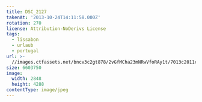 ```yaml
---
title: DSC_2127
takenAt: '2013-10-24T14:11:58.000Z'
rotation: 270
license: Attribution-NoDerivs License
tags:
  - lissabon
  - urlaub
  - portugal
url: >-
  //images.ctfassets.net/bncv3c2gt878/2vGfMCha23mNRwVfoRAy1t/7013c2011cc3f95a193b9646b5e85412/dsc_2127_10570532576_o
size: 6603750
image:
  width: 2848
  height: 4288
contentType: image/jpeg
---
```


